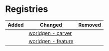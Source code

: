 # Registries
| Added | Changed | Removed |
|-------|---------|---------|
|  | [worldgen - carver](./registries/worldgen%20-%20carver.json) |  |
|  | [worldgen - feature](./registries/worldgen%20-%20feature.json) |  |
